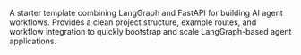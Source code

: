 A starter template combining LangGraph and FastAPI for building AI agent workflows.  Provides a clean project structure, example routes, and workflow integration  to quickly bootstrap and scale LangGraph-based agent applications.